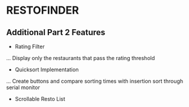 # RESTOFINDER

## Additional Part 2 Features

- Rating Filter

... Display only the restaurants that pass the rating threshold

- Quicksort Implementation

... Create buttons and compare sorting times with insertion sort through serial monitor

- Scrollable Resto List
